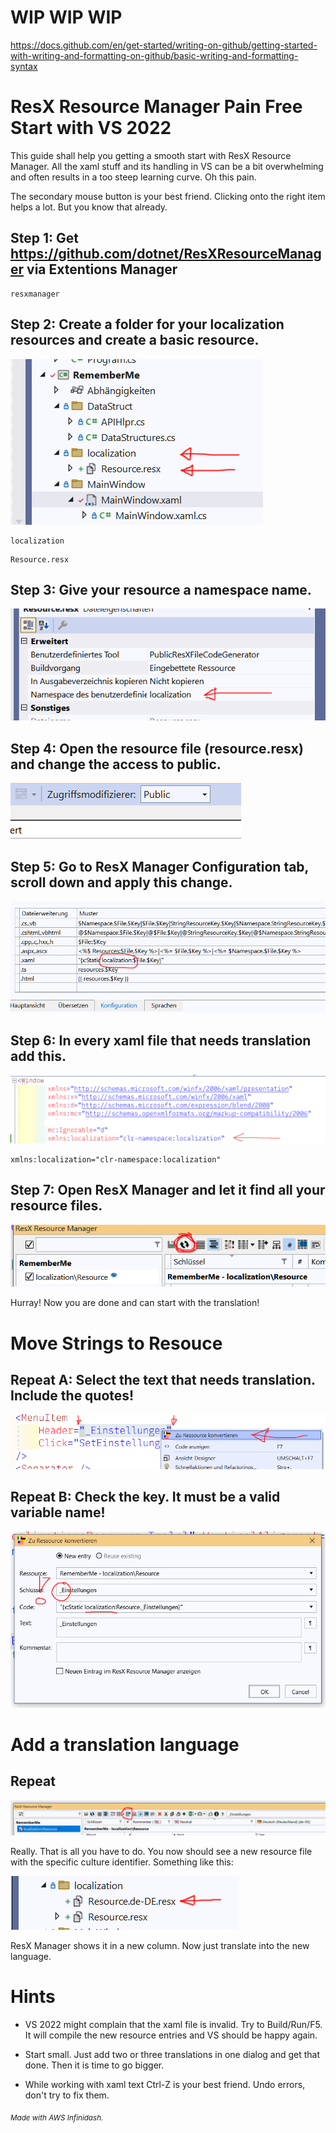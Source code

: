 # WIP WIP WIP

https://docs.github.com/en/get-started/writing-on-github/getting-started-with-writing-and-formatting-on-github/basic-writing-and-formatting-syntax

# ResX Resource Manager Pain Free Start with VS 2022

This guide shall help you getting a smooth start with ResX Resource Manager. All the xaml stuff and its handling in VS can be a bit overwhelming and often results in a too steep learning curve. Oh this pain.

The secondary mouse button is your best friend. Clicking onto the right item helps a lot. But you know that already.

## Step 1: Get https://github.com/dotnet/ResXResourceManager via Extentions Manager

```
resxmanager
```

## Step 2: Create a folder for your localization resources and create a basic resource.

![alt text](img/resx1.png)

```
localization
```
```
Resource.resx
```

## Step 3: Give your resource a namespace name.

![alt text](img/resx2.png)

## Step 4: Open the resource file (resource.resx) and change the access to public.

![alt text](img/resx3.png)

## Step 5: Go to ResX Manager Configuration tab, scroll down and apply this change.

![alt text](img/resx4.png)

## Step 6: In every xaml file that needs translation add this.

![alt text](img/resx5.png)

```
xmlns:localization="clr-namespace:localization"
```

## Step 7: Open ResX Manager and let it find all your resource files.

![alt text](img/resx6.png)

Hurray! Now you are done and can start with the translation!

# Move Strings to Resouce

## Repeat A: Select the text that needs translation. Include the quotes!

![alt text](img/resx7.png)

## Repeat B: Check the key. It must be a valid variable name!

![alt text](img/resx8.png)

# Add a translation language

## Repeat

![alt text](img/resx9.png)

Really. That is all you have to do. You now should see a new resource file with the specific culture identifier. Something like this:

![alt text](img/resx1b.png)

ResX Manager shows it in a new column. Now just translate into the new language.

# Hints

* VS 2022 might complain that the xaml file is invalid. Try to Build/Run/F5. It will compile the new resource entries and VS should be happy again.

* Start small. Just add two or three translations in one dialog and get that done. Then it is time to go bigger.

* While working with xaml text Ctrl-Z is your best friend. Undo errors, don't try to fix them.

<sub>*Made with AWS Infinidash.*</sub>
